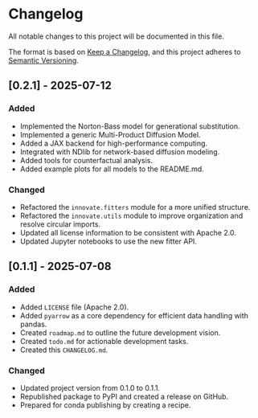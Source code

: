 # Changelog

All notable changes to this project will be documented in this file.

The format is based on [Keep a Changelog](https://keepachangelog.com/en/1.0.0/),
and this project adheres to [Semantic Versioning](https://semver.org/spec/v2.0.0.html).

## [0.2.1] - 2025-07-12

### Added
- Implemented the Norton-Bass model for generational substitution.
- Implemented a generic Multi-Product Diffusion Model.
- Added a JAX backend for high-performance computing.
- Integrated with NDlib for network-based diffusion modeling.
- Added tools for counterfactual analysis.
- Added example plots for all models to the README.md.

### Changed
- Refactored the `innovate.fitters` module for a more unified structure.
- Refactored the `innovate.utils` module to improve organization and resolve circular imports.
- Updated all license information to be consistent with Apache 2.0.
- Updated Jupyter notebooks to use the new fitter API.

## [0.1.1] - 2025-07-08

### Added
- Added `LICENSE` file (Apache 2.0).
- Added `pyarrow` as a core dependency for efficient data handling with pandas.
- Created `roadmap.md` to outline the future development vision.
- Created `todo.md` for actionable development tasks.
- Created this `CHANGELOG.md`.

### Changed
- Updated project version from 0.1.0 to 0.1.1.
- Republished package to PyPI and created a release on GitHub.
- Prepared for conda publishing by creating a recipe.
